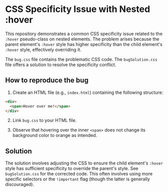 # CSS Specificity Issue with Nested :hover

This repository demonstrates a common CSS specificity issue related to the `:hover` pseudo-class on nested elements.  The problem arises because the parent element's `:hover` style has higher specificity than the child element's `:hover` style, effectively overriding it.

The `bug.css` file contains the problematic CSS code.  The `bugSolution.css` file offers a solution to resolve the specificity conflict.

## How to reproduce the bug

1. Create an HTML file (e.g., `index.html`) containing the following structure:

```html
<div>
  <span>Hover over me!</span>
</div>
```

2. Link `bug.css` to your HTML file.

3. Observe that hovering over the inner `<span>` does not change its background color to orange as intended.

## Solution

The solution involves adjusting the CSS to ensure the child element's `:hover` style has sufficient specificity to override the parent's style.  See `bugSolution.css` for the corrected code.  This often involves using more specific selectors or the `!important` flag (though the latter is generally discouraged).